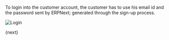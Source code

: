 To login into the customer account, the customer has to use his email id and
the password sent by ERPNext; generated through the sign-up process.

![Login](assets/old_images/erpnext/customer-portal-login.png)

{next}
